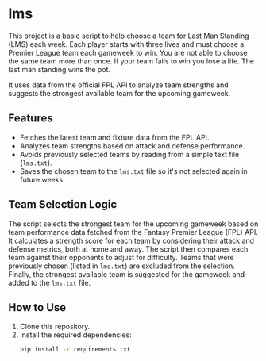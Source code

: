 # lms

This project is a basic script to help choose a team for Last Man Standing (LMS) each week. Each player starts with three lives and must choose a Premier League team each gameweek to win. You are not able to choose the same team more than once. If your team fails to win you lose a life. The last man standing wins the pot. 

It uses data from the official FPL API to analyze team strengths and suggests the strongest available team for the upcoming gameweek.

## Features

- Fetches the latest team and fixture data from the FPL API.
- Analyzes team strengths based on attack and defense performance.
- Avoids previously selected teams by reading from a simple text file (`lms.txt`).
- Saves the chosen team to the `lms.txt` file so it's not selected again in future weeks.

## Team Selection Logic

The script selects the strongest team for the upcoming gameweek based on team performance data fetched from the Fantasy Premier League (FPL) API. It calculates a strength score for each team by considering their attack and defense metrics, both at home and away. The script then compares each team against their opponents to adjust for difficulty. Teams that were previously chosen (listed in `lms.txt`) are excluded from the selection. Finally, the strongest available team is suggested for the gameweek and added to the `lms.txt` file.

## How to Use

1. Clone this repository.
2. Install the required dependencies:
   ```bash
   pip install -r requirements.txt